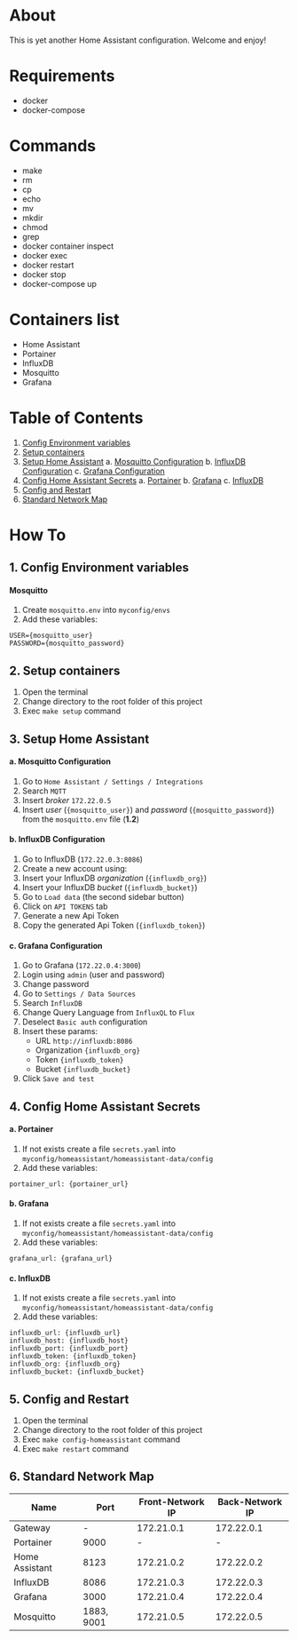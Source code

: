 # About

This is yet another Home Assistant configuration.
Welcome and enjoy!


# Requirements

- docker
- docker-compose


# Commands

- make
- rm
- cp
- echo
- mv
- mkdir
- chmod
- grep
- docker container inspect
- docker exec
- docker restart
- docker stop
- docker-compose up


# Containers list

- Home Assistant
- Portainer
- InfluxDB
- Mosquitto
- Grafana


# Table of Contents

1. [Config Environment variables](#1-config-environment-variables)
2. [Setup containers](#2-setup-containers)
3. [Setup Home Assistant](#3-setup-home-assistant)
    a. [Mosquitto Configuration](#a-mosquitto-configuration)
    b. [InfluxDB Configuration](#b-influxdb-configuration)
    c. [Grafana Configuration](#c-grafana-configuration)
4. [Config Home Assistant Secrets](#4-config-home-assistant-secrets)
    a. [Portainer](#a-portainer)
    b. [Grafana](#b-grafana)
    c. [InfluxDB](#c-influxdb)
5. [Config and Restart](#5-config-and-restart)
6. [Standard Network Map](#6-standard-network-map)


# How To

## 1. Config Environment variables

#### Mosquitto

1. Create `mosquitto.env` into `myconfig/envs`
2. Add these variables:
```
USER={mosquitto_user}
PASSWORD={mosquitto_password}
```

## 2. Setup containers

1. Open the terminal
2. Change directory to the root folder of this project
3. Exec `make setup` command


## 3. Setup Home Assistant

#### a. Mosquitto Configuration

1) Go to `Home Assistant / Settings / Integrations`
2) Search `MQTT`
3) Insert *broker* `172.22.0.5`
4) Insert *user* (`{mosquitto_user}`) and *password* (`{mosquitto_password}`) from the `mosquitto.env` file (**1.2**)


#### b. InfluxDB Configuration

1. Go to InfluxDB (`172.22.0.3:8086`)
2. Create a new account using:
3. Insert your InfluxDB *organization* (`{influxdb_org}`)
4. Insert your InfluxDB *bucket* (`{influxdb_bucket}`)
5. Go to `Load data` (the second sidebar button)
6. Click on `API TOKENS` tab
7. Generate a new Api Token
8. Copy the generated Api Token (`{influxdb_token}`)


#### c. Grafana Configuration

1. Go to Grafana (`172.22.0.4:3000`)
2. Login using `admin` (user and password)
3. Change password
4. Go to `Settings / Data Sources`
5. Search `InfluxDB`
6. Change Query Language from `InfluxQL` to `Flux`
7. Deselect `Basic auth` configuration
8. Insert these params:
    - URL `http://influxdb:8086`
    - Organization `{influxdb_org}`
    - Token `{influxdb_token}`
    - Bucket `{influxdb_bucket}`
9. Click `Save and test`


## 4. Config Home Assistant Secrets

#### a. Portainer

1) If not exists create a file `secrets.yaml` into `myconfig/homeassistant/homeassistant-data/config`
2) Add these variables:
```
portainer_url: {portainer_url}
```


#### b. Grafana

1) If not exists create a file `secrets.yaml` into `myconfig/homeassistant/homeassistant-data/config`
2) Add these variables:
```
grafana_url: {grafana_url}
```


#### c. InfluxDB

1) If not exists create a file `secrets.yaml` into `myconfig/homeassistant/homeassistant-data/config`
2) Add these variables:
```
influxdb_url: {influxdb_url}
influxdb_host: {influxdb_host}
influxdb_port: {influxdb_port}
influxdb_token: {influxdb_token}
influxdb_org: {influxdb_org}
influxdb_bucket: {influxdb_bucket}
```


## 5. Config and Restart

1) Open the terminal
2) Change directory to the root folder of this project
3) Exec `make config-homeassistant` command
4) Exec `make restart` command


## 6. Standard Network Map

| Name | Port | Front-Network IP | Back-Network IP |
| - | - | - | - |
| Gateway | - | 172.21.0.1 | 172.22.0.1 |
| Portainer | 9000 | - | - |
| Home Assistant | 8123 | 172.21.0.2 | 172.22.0.2 | 
| InfluxDB | 8086 | 172.21.0.3 | 172.22.0.3 |
| Grafana | 3000 | 172.21.0.4 | 172.22.0.4 |
| Mosquitto | 1883, 9001 | 172.21.0.5 | 172.22.0.5 |